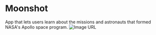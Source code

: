 # Moonshot
App that lets users learn about the missions and astronauts that formed NASA's Apollo space program.
![Image URL]([https://github.com/MykytaKh/Moonshot/blob/main/ScreenShots/Simulator%20Screen%20Shot%20-%20iPhone%2014%20Pro%20Max%20-%202023-09-06%20at%2015.11.10.png](https://github.com/MykytaKh/Moonshot/blob/main/ScreenShots/Simulator%20Screen%20Shot%20-%20iPhone%2014%20Pro%20Max%20-%202023-09-06%20at%2015.11.10.png)https://github.com/MykytaKh/Moonshot/blob/main/ScreenShots/Simulator%20Screen%20Shot%20-%20iPhone%2014%20Pro%20Max%20-%202023-09-06%20at%2015.11.10.png)
